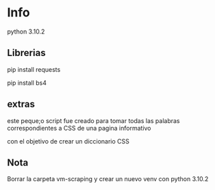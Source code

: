 # Info


python 3.10.2


## Librerias


pip install requests


pip install bs4


## extras

este peque;o script fue creado para tomar todas las palabras correspondientes a CSS de una pagina informativo

con el objetivo de crear un diccionario CSS

## Nota 

Borrar la carpeta vm-scraping y crear un nuevo venv con python 3.10.2
